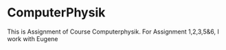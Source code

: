 # ComputerPhysik
This is Assignment of Course Computerphysik.
For Assignment 1,2,3,5&6, I work with Eugene 
